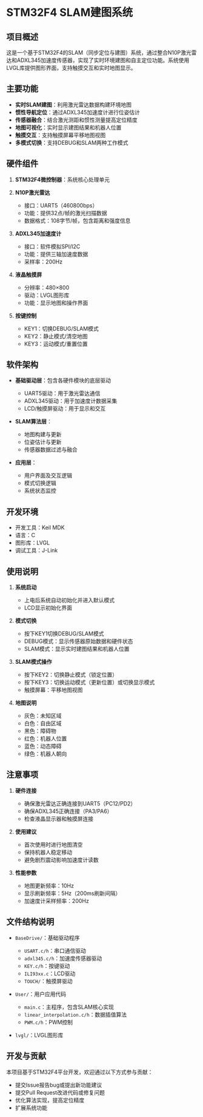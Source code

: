# STM32F4 SLAM建图系统

## 项目概述

这是一个基于STM32F4的SLAM（同步定位与建图）系统，通过整合N10P激光雷达和ADXL345加速度传感器，实现了实时环境建图和自主定位功能。系统使用LVGL库提供图形界面，支持触摸交互和实时地图显示。

## 主要功能

- **实时SLAM建图**：利用激光雷达数据构建环境地图
- **惯性导航定位**：通过ADXL345加速度计进行位姿估计
- **传感器融合**：结合激光测距和惯性测量提高定位精度
- **地图可视化**：实时显示建图结果和机器人位置
- **触摸交互**：支持触摸屏幕平移地图视图
- **多模式切换**：支持DEBUG和SLAM两种工作模式

## 硬件组件

1. **STM32F4微控制器**：系统核心处理单元
2. **N10P激光雷达**
   - 接口：UART5（460800bps）
   - 功能：提供32点/帧的激光扫描数据
   - 数据格式：108字节/帧，包含距离和强度信息

3. **ADXL345加速度计**
   - 接口：软件模拟SPI/I2C
   - 功能：提供三轴加速度数据
   - 采样率：200Hz

4. **液晶触摸屏**
   - 分辨率：480×800
   - 驱动：LVGL图形库
   - 功能：显示地图和操作界面

5. **按键控制**
   - KEY1：切换DEBUG/SLAM模式
   - KEY2：静止模式/清空地图
   - KEY3：运动模式/重置位置

## 软件架构

- **基础驱动层**：包含各硬件模块的底层驱动
  - UART5驱动：用于激光雷达通信
  - ADXL345驱动：用于加速度计数据采集
  - LCD/触摸屏驱动：用于显示和交互

- **SLAM算法层**：
  - 地图构建与更新
  - 位姿估计与更新
  - 传感器数据过滤与融合

- **应用层**：
  - 用户界面及交互逻辑
  - 模式切换逻辑
  - 系统状态监控

## 开发环境

- 开发工具：Keil MDK
- 语言：C
- 图形库：LVGL
- 调试工具：J-Link

## 使用说明

1. **系统启动**
   - 上电后系统自动初始化并进入默认模式
   - LCD显示初始化界面

2. **模式切换**
   - 按下KEY1切换DEBUG/SLAM模式
   - DEBUG模式：显示传感器原始数据和硬件状态
   - SLAM模式：显示实时建图结果和机器人位置

3. **SLAM模式操作**
   - 按下KEY2：切换静止模式（锁定位置）
   - 按下KEY3：切换运动模式（更新位置）或切换显示模式
   - 触摸屏幕：平移地图视图

4. **地图说明**
   - 灰色：未知区域
   - 白色：自由区域
   - 黑色：障碍物
   - 红色：机器人位置
   - 蓝色：动态障碍
   - 绿色：机器人朝向

## 注意事项

1. **硬件连接**
   - 确保激光雷达正确连接到UART5（PC12/PD2）
   - 确保ADXL345正确连接（PA3/PA6）
   - 检查液晶显示器和触摸屏连接

2. **使用建议**
   - 首次使用时进行地图清空
   - 保持机器人稳定移动
   - 避免剧烈震动影响加速度计读数

3. **性能参数**
   - 地图更新频率：10Hz
   - 显示刷新频率：5Hz（200ms刷新间隔）
   - 加速度计采样频率：200Hz

## 文件结构说明

- `BaseDrive/`：基础驱动程序
  - `USART.c/h`：串口通信驱动
  - `adxl345.c/h`：加速度传感器驱动
  - `KEY.c/h`：按键驱动
  - `ILI93xx.c`：LCD驱动
  - `TOUCH/`：触摸屏驱动

- `User/`：用户应用代码
  - `main.c`：主程序，包含SLAM核心实现
  - `linear_interpolation.c/h`：数据插值算法
  - `PWM.c/h`：PWM控制

- `lvgl/`：LVGL图形库

## 开发与贡献

本项目基于STM32F4平台开发，欢迎通过以下方式参与贡献：

- 提交Issue报告bug或提出新功能建议
- 提交Pull Request改进代码或修复问题
- 优化算法实现，提高定位精度
- 扩展系统功能
